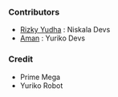 ### Contributors
- [Rizky Yudha](https://github.com/Rzydx) : Niskala Devs
- [Aman](https://github.com/AMANTYA1) : Yuriko Devs

### Credit
- Prime Mega
- Yuriko Robot

